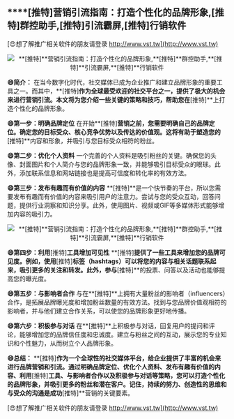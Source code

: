 ## ****[推特]**营销引流指南：打造个性化的品牌形象,**[推特]**群控助手,**[推特]**引流霸屏,**[推特]**行销软件**

[😍想了解推广相关软件的朋友请登录 http://www.vst.tw](http://www.vst.tw)

 <center><img src="https://vst.tw/MP4/tuiguang/png/5.png" alt="**[推特]**营销引流指南：打造个性化的品牌形象,**[推特]**群控助手,**[推特]**引流霸屏,**[推特]**行销软件"></center>

**😄简介：**
在当今数字化时代，社交媒体已成为企业推广和建立品牌形象的重要工具之一。而其中，**[推特]**作为全球最受欢迎的社交平台之一，提供了极大的机会来进行营销引流。本文将为您介绍一些关键的策略和技巧，帮助您在**[推特]**上打造个性化的品牌形象。

**😄第一步：明确品牌定位**
在开始**[推特]**营销之前，您需要明确自己的品牌定位。确定您的目标受众、核心竞争优势以及传达的价值观。这将有助于塑造您的**[推特]**内容和形象，并吸引与您目标受众相符的粉丝。

**😄第二步：优化个人资料**
一个完善的个人资料是吸引粉丝的关键。确保您的头像、封面图片和个人简介与您的品牌形象一致，并能够吸引目标受众的眼球。此外，添加联系信息和网站链接也是提高可信度和转化率的有效方法。

**😄第三步：发布有趣而有价值的内容**
**[推特]**是一个快节奏的平台，所以您需要发布有趣而有价值的内容来吸引用户的注意力。尝试与您的受众互动，回答问题，提供行业洞察和知识分享。此外，使用图片、视频或GIF等多媒体形式能够增加内容的吸引力。

 <center><img src="https://vst.tw/MP4/tuiguang/png/5.png" alt="**[推特]**营销引流指南：打造个性化的品牌形象,**[推特]**群控助手,**[推特]**引流霸屏,**[推特]**行销软件"></center>

**😄第四步：利用**[推特]**工具增加可见性**
**[推特]**提供了一些工具来增加您的品牌可见度。例如，使用**[推特]**标签（hashtags）可以将您的内容与相关话题联系起来，吸引更多的关注和转发。此外，参与**[推特]**的投票、问答以及活动也能够提高您的曝光度。

**😄第五步：与影响者合作**
与在**[推特]**上拥有大量粉丝的影响者（influencers）合作，是拓展品牌曝光度和增加粉丝数量的有效方法。找到与您品牌价值观相符的影响者，并与他们建立合作关系，可以使您的品牌形象更好地传播。

**😄第六步：积极参与对话**
在**[推特]**上积极参与对话，回复用户的提问和评论，能够增加您的品牌信任度和忠诚度。建立与粉丝之间的互动，展示您的专业知识和个性魅力，从而树立个人品牌形象。

**😄总结：**
**[推特]**作为一个全球性的社交媒体平台，给企业提供了丰富的机会来进行品牌营销和引流。通过明确品牌定位、优化个人资料、发布有趣有价值的内容、利用**[推特]**工具、与影响者合作以及积极参与对话等策略，您可以打造个性化的品牌形象，并吸引更多的粉丝和潜在客户。记住，持续的努力、创造性的思维和与受众的沟通是成功**[推特]**营销的关键要素。

[😍想了解推广相关软件的朋友请登录 http://www.vst.tw](http://www.vst.tw)




